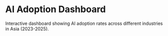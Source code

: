 # AI Adoption Dashboard

Interactive dashboard showing AI adoption rates across different industries in Asia (2023-2025).